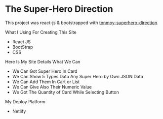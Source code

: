 # <h1>The Super-Hero Direction</h1>  

This project was react-js & bootstrapped with [tonmoy-superhero-direction](https://superhero-tonmoy-direction.netlify.app/).

What I Using For Creating This Site
* React JS
* BootStrap
* CSS

Here Is My Site Details What We Can
* We Can Got Super Hero In Card
* We Can Show 5 Types Data Any Super Hero by Own JSON Data
* We Can Add Them In Cart or List 
* We Can Give Also Their Numeric Value
* We Got The Quantity of Card While Selecting Button

My Deploy Platform
*  Netlify

